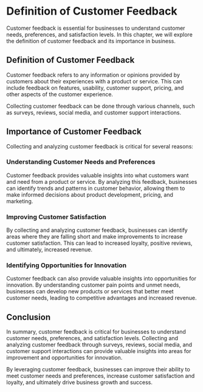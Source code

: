 Definition of Customer Feedback
=======================================================================

Customer feedback is essential for businesses to understand customer needs, preferences, and satisfaction levels. In this chapter, we will explore the definition of customer feedback and its importance in business.

Definition of Customer Feedback
-------------------------------

Customer feedback refers to any information or opinions provided by customers about their experiences with a product or service. This can include feedback on features, usability, customer support, pricing, and other aspects of the customer experience.

Collecting customer feedback can be done through various channels, such as surveys, reviews, social media, and customer support interactions.

Importance of Customer Feedback
-------------------------------

Collecting and analyzing customer feedback is critical for several reasons:

### Understanding Customer Needs and Preferences

Customer feedback provides valuable insights into what customers want and need from a product or service. By analyzing this feedback, businesses can identify trends and patterns in customer behavior, allowing them to make informed decisions about product development, pricing, and marketing.

### Improving Customer Satisfaction

By collecting and analyzing customer feedback, businesses can identify areas where they are falling short and make improvements to increase customer satisfaction. This can lead to increased loyalty, positive reviews, and ultimately, increased revenue.

### Identifying Opportunities for Innovation

Customer feedback can also provide valuable insights into opportunities for innovation. By understanding customer pain points and unmet needs, businesses can develop new products or services that better meet customer needs, leading to competitive advantages and increased revenue.

Conclusion
----------

In summary, customer feedback is critical for businesses to understand customer needs, preferences, and satisfaction levels. Collecting and analyzing customer feedback through surveys, reviews, social media, and customer support interactions can provide valuable insights into areas for improvement and opportunities for innovation.

By leveraging customer feedback, businesses can improve their ability to meet customer needs and preferences, increase customer satisfaction and loyalty, and ultimately drive business growth and success.
